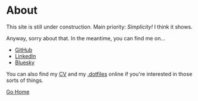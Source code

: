 # About

This site is still under construction. Main priority: _Simplicity!_ I think it shows.

Anyway, sorry about that. In the meantime, you can find me on...

- [GitHub](https://github.com/thombruce)
- [LinkedIn](https://www.linkedin.com/in/thombruce)
- [Bluesky](https://bsky.app/profile/thombruce.com)

You can also find my [CV](https://github.com/thombruce/cv/releases/latest/download/Thom-Bruce_CV.pdf) and my [.dotfiles](https://github.com/thombruce/.dotfiles) online if you're interested in those sorts of things.

[Go Home](/)
